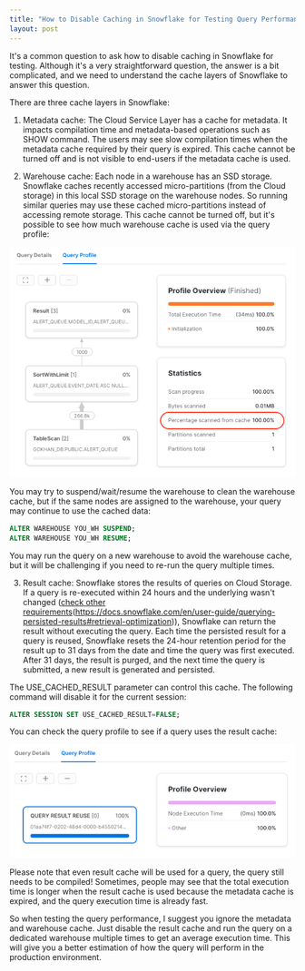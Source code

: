 ```yaml
---
title: "How to Disable Caching in Snowflake for Testing Query Performance?"
layout: post
---
```


It's a common question to ask how to disable caching in Snowflake for testing. Although it's a very straightforward question, the answer is a bit complicated, and we need to understand the cache layers of Snowflake to answer this question. 

There are three cache layers in Snowflake:

1) Metadata cache: The Cloud Service Layer has a cache for metadata. It impacts compilation time and metadata-based operations such as SHOW command. The users may see slow compilation times when the metadata cache required by their query is expired. This cache cannot be turned off and is not visible to end-users if the metadata cache is used. 

2) Warehouse cache: Each node in a warehouse has an SSD storage. Snowflake caches recently accessed micro-partitions (from the Cloud storage) in this local SSD storage on the warehouse nodes. So running similar queries may use these cached micro-partitions instead of accessing remote storage. This cache cannot be turned off, but it's possible to see how much warehouse cache is used via the query profile:

![Reading from cache](/assets/readingfromcache.png)

<!--more-->

You may try to suspend/wait/resume the warehouse to clean the warehouse cache, but if the same nodes are assigned to the warehouse, your query may continue to use the cached data:

```sql
ALTER WAREHOUSE YOU_WH SUSPEND;
ALTER WAREHOUSE YOU_WH RESUME;
```
You may run the query on a new warehouse to avoid the warehouse cache, but it will be challenging if you need to re-run the query multiple times.

3) Result cache: Snowflake stores the results of queries on Cloud Storage. If a query is re-executed within 24 hours and the underlying wasn't changed ([check other requirements]()(https://docs.snowflake.com/en/user-guide/querying-persisted-results#retrieval-optimization)), Snowflake can return the result without executing the query. Each time the persisted result for a query is reused, Snowflake resets the 24-hour retention period for the result up to 31 days from the date and time the query was first executed. After 31 days, the result is purged, and the next time the query is submitted, a new result is generated and persisted.

The USE_CACHED_RESULT parameter can control this cache. The following command will disable it for the current session:

```sql
ALTER SESSION SET USE_CACHED_RESULT=FALSE;
```

You can check the query profile to see if a query uses the result cache:

![Using result cache](/assets/usingresultcache.png)

Please note that even result cache will be used for a query, the query still needs to be compiled! Sometimes, people may see that the total execution time is longer when the result cache is used because the metadata cache is expired, and the query execution time is already fast. 

So when testing the query performance, I suggest you ignore the metadata and warehouse cache. Just disable the result cache and run the query on a dedicated warehouse multiple times to get an average execution time. This will give you a better estimation of how the query will perform in the production environment.
